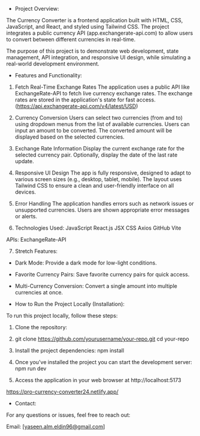 * Project Overview:

The Currency Converter is a frontend application built with HTML, CSS, JavaScript, and React, and styled using Tailwind CSS. The project integrates a public currency API (app.exchangerate-api.com) to allow users to convert between different currencies in real-time.

The purpose of this project is to demonstrate web development, state management, API integration, and responsive UI design, while simulating a real-world development environment.

* Features and Functionality: 

1. Fetch Real-Time Exchange Rates
The application uses a public API like ExchangeRate-API to fetch live currency exchange rates.
The exchange rates are stored in the application's state for fast access.
(https://api.exchangerate-api.com/v4/latest/USD)

2. Currency Conversion
Users can select two currencies (from and to) using dropdown menus from the list of available currencies.
Users can input an amount to be converted.
The converted amount will be displayed based on the selected currencies.

3. Exchange Rate Information
Display the current exchange rate for the selected currency pair.
Optionally, display the date of the last rate update.

4. Responsive UI Design
The app is fully responsive, designed to adapt to various screen sizes (e.g., desktop, tablet, mobile).
The layout uses Tailwind CSS to ensure a clean and user-friendly interface on all devices.

5. Error Handling
The application handles errors such as network issues or unsupported currencies.
Users are shown appropriate error messages or alerts.

6. Technologies Used:
JavaScript
React.js
JSX
CSS
Axios
GitHub
Vite

APIs:
ExchangeRate-API

7. Stretch Features: 

- Dark Mode: Provide a dark mode for low-light conditions.

- Favorite Currency Pairs: Save favorite currency pairs for quick access.

- Multi-Currency Conversion: Convert a single amount into multiple currencies at once.


* How to Run the Project Locally (Installation):

To run this project locally, follow these steps:

1. Clone the repository:

2. git clone https://github.com/yourusername/your-repo.git
cd your-repo

3. Install the project dependencies:
npm install

4. Once you've installed the project you can start the development server:
npm run dev

5. Access the application in your web browser at http://localhost:5173

https://pro-currency-converter24.netlify.app/

* Contact: 

For any questions or issues, feel free to reach out:

Email: [yaseen.alm.eldin96@gmail.com]
